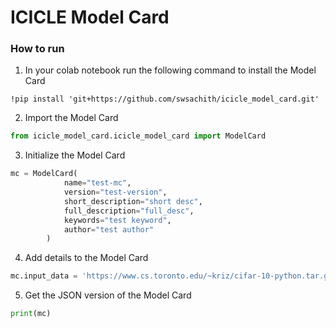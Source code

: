 # ICICLE Model Card

### How to run

1. In your colab notebook run the following command to install the Model Card
```shell
!pip install 'git+https://github.com/swsachith/icicle_model_card.git'
```

2. Import the Model Card
```python
from icicle_model_card.icicle_model_card import ModelCard
```

3. Initialize the Model Card
```python
mc = ModelCard(
            name="test-mc",
            version="test-version",
            short_description="short desc",
            full_description="full_desc",
            keywords="test keyword",
            author="test author"
        )
```

4. Add details to the Model Card
```python
mc.input_data = 'https://www.cs.toronto.edu/~kriz/cifar-10-python.tar.gz'
```

5. Get the JSON version of the Model Card
```python
print(mc)
```